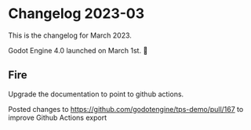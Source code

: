 # Changelog 2023-03

This is the changelog for March 2023.

Godot Engine 4.0 launched on March 1st. 🎉

## Fire

Upgrade the documentation to point to github actions.

Posted changes to https://github.com/godotengine/tps-demo/pull/167 to improve Github Actions export
